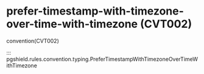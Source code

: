 # prefer-timestamp-with-timezone-over-time-with-timezone (CVT002)

convention(CVT002)

::: pgshield.rules.convention.typing.PreferTimestampWithTimezoneOverTimeWithTimezone

